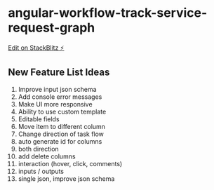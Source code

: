# angular-workflow-track-service-request-graph

[Edit on StackBlitz ⚡️](https://stackblitz.com/edit/angular-workflow-track-service-request-graph)

## New Feature List Ideas

1. Improve input json schema
2. Add console error messages
3. Make UI more responsive
4. Ability to use custom template 
5. Editable fields
6. Move item to different column
7. Change direction of task flow
8. auto generate id for columns
9. both direction
10. add delete columns
11. interaction (hover, click, comments)
12. inputs / outputs
13. single json, improve json schema


 





